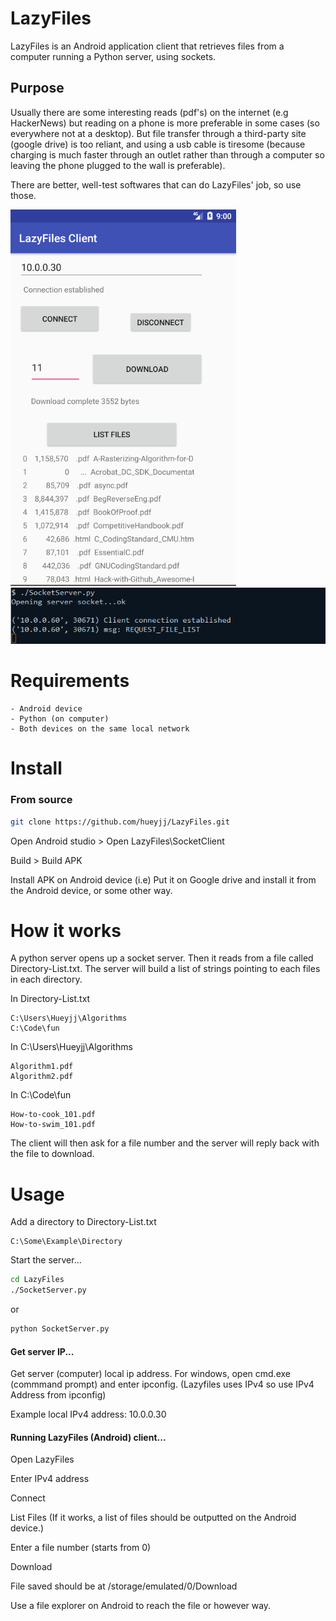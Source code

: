 # LazyFiles
LazyFiles is an Android application client that retrieves files from a computer running a Python server, using sockets.

## Purpose
Usually there are some interesting reads (pdf's) on the internet (e.g HackerNews) but reading on a phone is more 
preferable in some cases (so everywhere not at a desktop). But file transfer through a third-party site (google drive) is too reliant,
and using a usb cable is tiresome (because charging is much faster through an outlet rather than through a computer so leaving the phone plugged to 
the wall is preferable).

There are better, well-test softwares that can do LazyFiles' job, so use those. 

![Client](https://raw.githubusercontent.com/hueyjj/LazyFiles/master/Images/Client.PNG)
![Server](https://raw.githubusercontent.com/hueyjj/LazyFiles/master/Images/Server.PNG)

# Requirements
    - Android device
    - Python (on computer)
    - Both devices on the same local network

# Install
### From source
```sh
git clone https://github.com/hueyjj/LazyFiles.git
```
Open Android studio > Open LazyFiles\SocketClient

Build > Build APK

Install APK on Android device
    (i.e) Put it on Google drive and install it from the Android device, or some other way.

# How it works
A python server opens up a socket server. Then it reads from a file called Directory-List.txt. The server
will build a list of strings pointing to each files in each directory. 
   
In Directory-List.txt
```
C:\Users\Hueyjj\Algorithms
C:\Code\fun
```

In C:\Users\Hueyjj\Algorithms
```
Algorithm1.pdf
Algorithm2.pdf
```

In C:\Code\fun
```
How-to-cook_101.pdf
How-to-swim_101.pdf
```

The client will then ask for a file number and the server will reply back with the file to download.

# Usage
Add a directory to Directory-List.txt
```
C:\Some\Example\Directory
```

Start the server...
```sh
cd LazyFiles
./SocketServer.py
```
or
```sh
python SocketServer.py
```

#### Get server IP...

Get server (computer) local ip address. For windows, open cmd.exe (commmand prompt) and enter ipconfig. 
(Lazyfiles uses IPv4 so use IPv4 Address from ipconfig)

Example local IPv4 address: 10.0.0.30

#### Running LazyFiles (Android) client...

Open LazyFiles

Enter IPv4 address

Connect

List Files (If it works, a list of files should be outputted on the Android device.)

Enter a file number (starts from 0)

Download

File saved should be at /storage/emulated/0/Download

Use a file explorer on Android to reach the file or however way.

